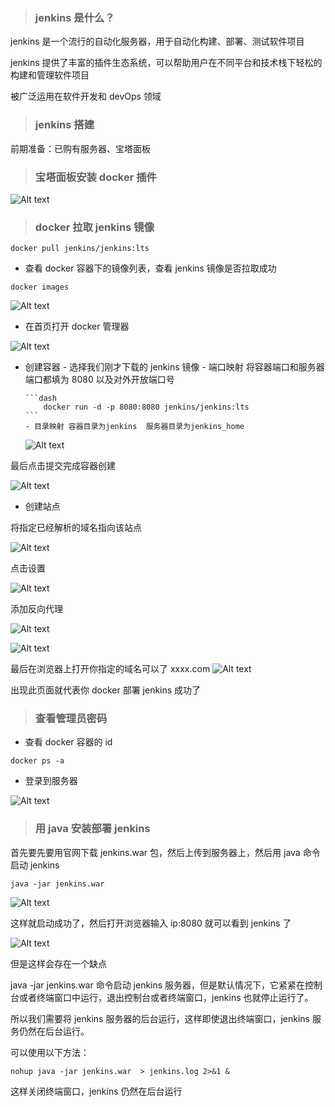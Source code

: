 <!--
 * @Author: mengkun822 1197235402@qq.com
 * @Date: 2023-06-15 13:52:42
 * @LastEditors: mengkun822 1197235402@qq.com
 * @LastEditTime: 2023-08-03 09:55:05
 * @FilePath: \knowledge_planet\docs\md\Jenkins\Jenkins.md
 * @Description: 这是默认设置,请设置`customMade`, 打开koroFileHeader查看配置 进行设置: https://github.com/OBKoro1/koro1FileHeader/wiki/%E9%85%8D%E7%BD%AE
-->

> ### jenkins 是什么？

jenkins 是一个流行的自动化服务器，用于自动化构建、部署、测试软件项目

jenkins 提供了丰富的插件生态系统，可以帮助用户在不同平台和技术栈下轻松的构建和管理软件项目

被广泛运用在软件开发和 devOps 领域

> ### jenkins 搭建

前期准备：已购有服务器、宝塔面板

> ### 宝塔面板安装 docker 插件

![Alt text](image.png)

> ### docker 拉取 jenkins 镜像

```dash
docker pull jenkins/jenkins:lts
```

-   查看 docker 容器下的镜像列表，查看 jenkins 镜像是否拉取成功

```dash
docker images
```

![Alt text](image-1.png)

-   在首页打开 docker 管理器

![Alt text](image-2.png)

-   创建容器 - 选择我们刚才下载的 jenkins 镜像 - 端口映射 将容器端口和服务器端口都填为 8080 以及对外开放端口号

        ```dash
            docker run -d -p 8080:8080 jenkins/jenkins:lts
        ```
        - 目录映射 容器目录为jenkins  服务器目录为jenkins_home

    ![Alt text](image-3.png)

最后点击提交完成容器创建

![Alt text](image-4.png)

-   创建站点

将指定已经解析的域名指向该站点

![Alt text](image-6.png)

点击设置

![Alt text](image-7.png)

添加反向代理

![Alt text](image-8.png)

![Alt text](image-9.png)

最后在浏览器上打开你指定的域名可以了 xxxx.com
![Alt text](image-10.png)

出现此页面就代表你 docker 部署 jenkins 成功了

> ### 查看管理员密码

-   查看 docker 容器的 id

```dash
docker ps -a
```

-   登录到服务器

![Alt text](image-11.png)

> ### 用 java 安装部署 jenkins

首先要先要用官网下载 jenkins.war 包，然后上传到服务器上，然后用 java 命令启动 jenkins

```dash
java -jar jenkins.war
```

![Alt text](image-12.png)

这样就启动成功了，然后打开浏览器输入 ip:8080 就可以看到 jenkins 了

![Alt text](image-13.png)

但是这样会存在一个缺点

java -jar jenkins.war 命令启动 jenkins 服务器，但是默认情况下，它紧紧在控制台或者终端窗口中运行，退出控制台或者终端窗口，jenkins 也就停止运行了。

所以我们需要将 jenkins 服务器的后台运行，这样即使退出终端窗口，jenkins 服务仍然在后台运行。

可以使用以下方法：

```dash
nohup java -jar jenkins.war  > jenkins.log 2>&1 &
```

这样关闭终端窗口，jenkins 仍然在后台运行
